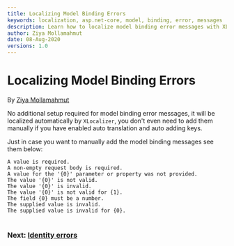 ```yaml
---
title: Localizing Model Binding Errors
keywords: localization, asp.net-core, model, binding, error, messages
description: Learn how to localize model binding error messages with XLocalizer in Asp.Net Core web app.
author: Ziya Mollamahmut
date: 08-Aug-2020
versions: 1.0
---
```


# Localizing Model Binding Errors

By [Ziya Mollamahmut](https://github.com/LazZiya)

No additional setup required for model binding error messages, it will be localized automatically by `XLocalizer`, you don't even need to add them manually if you have enabled auto translation and auto adding keys.

Just in case you want to manually add the model binding messages see them below:
````
A value is required.
A non-empty request body is required.
A value for the '{0}' parameter or property was not provided.
The value '{0}' is not valid.
The value '{0}' is invalid.
The value '{0}' is not valid for {1}.
The field {0} must be a number.
The supplied value is invalid.
The supplied value is invalid for {0}.
````

#
### Next: [Identity errors][1]
#


[1]:identity-errors.md

